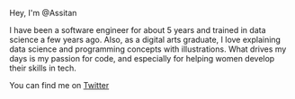 
Hey, I'm @Assitan

I have been a software engineer for about 5 years and trained in data science a few years ago.
Also, as a digital arts graduate, I love explaining data science and programming concepts with illustrations.
What drives my days is my passion for code, and especially for helping women develop their skills in tech.

You can find me on [Twitter](https://twitter.com/Assitan_K)
